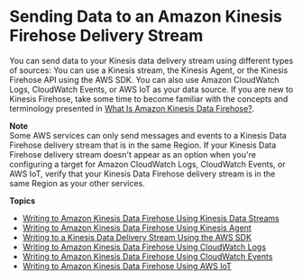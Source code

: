 # Sending Data to an Amazon Kinesis Firehose Delivery Stream<a name="basic-write"></a>

You can send data to your Kinesis data delivery stream using different types of sources: You can use a Kinesis stream, the Kinesis Agent, or the Kinesis Firehose API using the AWS SDK\. You can also use Amazon CloudWatch Logs, CloudWatch Events, or AWS IoT as your data source\. If you are new to Kinesis Firehose, take some time to become familiar with the concepts and terminology presented in [What Is Amazon Kinesis Data Firehose?](what-is-this-service.md)\.

**Note**  
Some AWS services can only send messages and events to a Kinesis Data Firehose delivery stream that is in the same Region\. If your Kinesis Data Firehose delivery stream doesn't appear as an option when you're configuring a target for Amazon CloudWatch Logs, CloudWatch Events, or AWS IoT, verify that your Kinesis Data Firehose delivery stream is in the same Region as your other services\.

**Topics**
+ [Writing to Amazon Kinesis Data Firehose Using Kinesis Data Streams](writing-with-kinesis-streams.md)
+ [Writing to Amazon Kinesis Data Firehose Using Kinesis Agent](writing-with-agents.md)
+ [Writing to a Kinesis Data Delivery Stream Using the AWS SDK](writing-with-sdk.md)
+ [Writing to Amazon Kinesis Data Firehose Using CloudWatch Logs](writing-with-cloudwatch-logs.md)
+ [Writing to Amazon Kinesis Data Firehose Using CloudWatch Events](writing-with-cloudwatch-events.md)
+ [Writing to Amazon Kinesis Data Firehose Using AWS IoT](writing-with-iot.md)